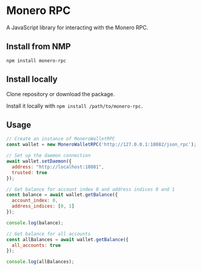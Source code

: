 # Monero RPC

A JavaScript library for interacting with the Monero RPC.

## Install from NMP

```
npm install monero-rpc
```
## Install locally

Clone repository or download the package.

Install it locally with ```npm install /path/to/monero-rpc.```

## Usage

```javascript
// Create an instance of MoneroWalletRPC
const wallet = new MoneroWalletRPC('http://127.0.0.1:18082/json_rpc');

// Set up the daemon connection
await wallet.setDaemon({
  address: "http://localhost:18081",
  trusted: true
});

// Get balance for account index 0 and address indices 0 and 1
const balance = await wallet.getBalance({
  account_index: 0,
  address_indices: [0, 1]
});

console.log(balance);

// Get balance for all accounts
const allBalances = await wallet.getBalance({
  all_accounts: true
});

console.log(allBalances);
```
